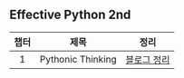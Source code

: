 ## Effective Python 2nd

챕터 | 제목 | 정리 
 :--: | :--: | :--: |
1 | Pythonic Thinking |[블로그 정리](https://teto-ri.tistory.com/entry/Effective-PYTHON-1%EC%9E%A5-%ED%8C%8C%EC%9D%B4%EC%8D%AC%EB%8B%B5%EA%B2%8C-%EC%83%9D%EA%B0%81%ED%95%98%EA%B8%B0) |

